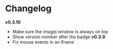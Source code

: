 # Changelog

**v0.3.10**
 - Make sure the imagej window is always on top
 - Show version number after the badge
**v0.3.9**
 - Fix mouse events in an iframe